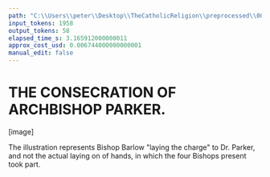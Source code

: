 ```yaml
---
path: "C:\\Users\\peter\\Desktop\\TheCatholicReligion\\preprocessed\\00121.jpg"
input_tokens: 1958
output_tokens: 58
elapsed_time_s: 3.165912000000011
approx_cost_usd: 0.006744000000000001
manual_edit: false
---
```

# THE CONSECRATION OF ARCHBISHOP PARKER.

[image]

The illustration represents Bishop Barlow "laying the charge" to Dr. Parker, and not the actual laying on of hands, in which the four Bishops present took part.